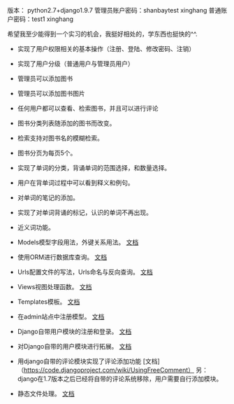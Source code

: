 版本：
python2.7+django1.9.7
管理员账户密码：shanbaytest  xinghang
普通账户密码：test1 xinghang

希望我至少能得到一个实习的机会，我挺好相处的，学东西也挺快的^^.

* 实现了用户权限相关的基本操作（注册、登陆、修改密码、注销）
* 实现了用户分级（普通用户与管理员用户）
* 管理员可以添加图书
* 管理员可以添加图书图片
* 任何用户都可以查看、检索图书，并且可以进行评论
* 图书分类列表随添加的图书而改变。
* 检索支持对图书名的模糊检索。
* 图书分页为每页5个。
* 实现了单词的分类，背诵单词的范围选择，和数量选择。
* 用户在背单词过程中可以看到释义和例句。
* 对单词的笔记的添加。
* 实现了对单词背诵的标记，认识的单词不再出现。
* 近义词功能。

* Models模型字段用法，外键关系用法。 [文档](https://docs.djangoproject.com/en/1.9/topics/db/models/)

* 使用ORM进行数据库查询。 [文档](https://docs.djangoproject.com/en/1.9/topics/db/queries/)

* Urls配置文件的写法，Urls命名与反向查询。 [文档](https://docs.djangoproject.com/en/1.9/topics/http/urls/)

* Views视图处理函数。 [文档](https://docs.djangoproject.com/en/1.9/topics/http/views/)

* Templates模板。 [文档](https://docs.djangoproject.com/en/1.9/ref/templates/language/)

* 在admin站点中注册模型。 [文档](https://docs.djangoproject.com/en/1.9/ref/contrib/admin/)

* Django自带用户模块的注册和登录。 [文档](https://docs.djangoproject.com/en/1.9/topics/auth/default/)

* 对Django自带的用户模块进行拓展。 [文档](https://docs.djangoproject.com/en/1.9/topics/auth/customizing/)

* 用django自带的评论模块实现了评论添加功能  [文档]（https://code.djangoproject.com/wiki/UsingFreeComment）
 另：django在1.7版本之后已经将自带的评论系统移除，用户需要自行添加模块。
* 静态文件处理。 [文档](https://docs.djangoproject.com/en/1.9/ref/contrib/staticfiles/)
